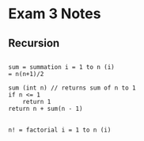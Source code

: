 # Exam 3 Notes
## Recursion
##
    sum = summation i = 1 to n (i)
    = n(n+1)/2

    sum (int n) // returns sum of n to 1
    if n <= 1
        return 1
    return n + sum(n - 1)
##
    n! = factorial i = 1 to n (i)
    